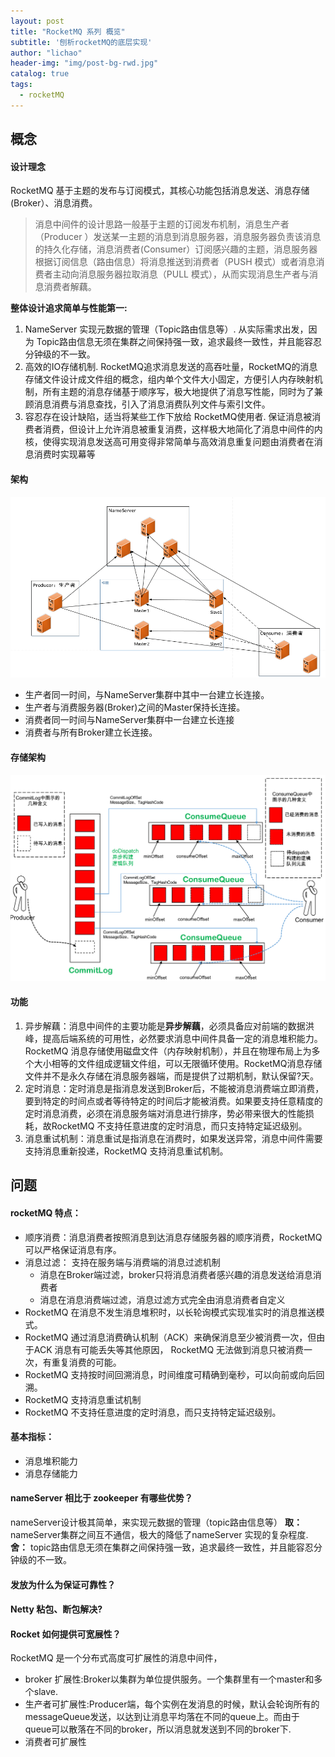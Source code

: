 ```yaml
---
layout: post
title: "RocketMQ 系列 概览"
subtitle: '刨析rocketMQ的底层实现'
author: "lichao"
header-img: "img/post-bg-rwd.jpg"
catalog: true
tags:
  - rocketMQ
---
```

## 概念
#### 设计理念
RocketMQ 基于主题的发布与订阅模式，其核心功能包括消息发送、消息存储(Broker）、消息消费。    
> 消息中间件的设计思路一般基于主题的订阅发布机制，消息生产者（Producer ）发送某一主题的消息到消息服务器，消息服务器负责该消息的持久化存储，消息消费者(Consumer）订阅感兴趣的主题，消息服务器根据订阅信息（路由信息）将消息推送到消费者（PUSH 模式）或者消息消费者主动向消息服务器拉取消息（PULL 模式），从而实现消息生产者与消息消费者解藕。

**整体设计追求简单与性能第一:**
1. NameServer 实现元数据的管理（Topic路由信息等）. 从实际需求出发，因为 Topic路由信息无须在集群之间保持强一致，追求最终一致性，并且能容忍分钟级的不一致。
2. 高效的IO存储机制. RocketMQ追求消息发送的高吞吐量，RocketMQ的消息存储文件设计成文件组的概念，组内单个文件大小固定，方便引人内存映射机制，所有主题的消息存储基于顺序写，极大地提供了消息写性能，同时为了兼顾消息消费与消息查找，引入了消息消费队列文件与索引文件。
3. 容忍存在设计缺陷，适当将某些工作下放给 RocketMQ使用者. 保证消息被消费者消费，但设计上允许消息被重复消费，这样极大地简化了消息中间件的内核，使得实现消息发送高可用变得非常简单与高效消息重复问题由消费者在消息消费时实现幕等


#### 架构
![架构](/img/rocketmq/framework2.png)  
* 生产者同一时间，与NameServer集群中其中一台建立长连接。
* 生产者与消费服务器(Broker)之间的Master保持长连接。
* 消费者同一时间与NameServer集群中一台建立长连接
* 消费者与所有Broker建立长连接。

#### 存储架构
![架构](/img/rocketmq/framework3.png)  
#### 功能
1. 异步解藕：消息中间件的主要功能是**异步解藕**，必须具备应对前端的数据洪峰，提高后端系统的可用性，必然要求消息中间件具备一定的消息堆积能力。RocketMQ 消息存储使用磁盘文件（内存映射机制），并且在物理布局上为多个大小相等的文件组成逻辑文件组，可以无限循环使用。RocketMQ消息存储文件并不是永久存储在消息服务器端，而是提供了过期机制，默认保留?天。
2. 定时消息：定时消息是指消息发送到Broker后，不能被消息消费端立即消费，要到特定的时间点或者等待特定的时间后才能被消费。如果要支持任意精度的定时消息消费，必须在消息服务端对消息进行排序，势必带来很大的性能损耗，故RocketMQ 不支持任意进度的定时消息，而只支持特定延迟级别。
3. 消息重试机制：消息重试是指消息在消费时，如果发送异常，消息中间件需要支持消息重新投递，RocketMQ 支持消息重试机制。

## 问题
#### rocketMQ 特点：
* 顺序消费：消息消费者按照消息到达消息存储服务器的顺序消费，RocketMQ可以严格保证消息有序。
* 消息过滤： 支持在服务端与消费端的消息过滤机制
  * 消息在Broker端过滤，broker只将消息消费者感兴趣的消息发送给消息消费者
  * 消息在消息消费端过滤，消息过滤方式完全由消息消费者自定义
* RocketMQ 在消息不发生消息堆积时，以长轮询模式实现准实时的消息推送模式。
* RocketMQ 通过消息消费确认机制（ACK）来确保消息至少被消费一次，但由于ACK 消息有可能丢失等其他原因， RocketMQ 无法做到消息只被消费一次，有重复消费的可能。
* RocketMQ 支持按时间回溯消息，时间维度可精确到毫秒，可以向前或向后回溯。
* RocketMQ 支持消息重试机制
* RocketMQ 不支持任意进度的定时消息，而只支持特定延迟级别。
#### 基本指标：
* 消息堆积能力
* 消息存储能力
#### nameServer 相比于 zookeeper 有哪些优势？
nameServer设计极其简单，来实现元数据的管理（topic路由信息等）
**取：**      
nameServer集群之间互不通信，极大的降低了nameServer 实现的复杂程度.
**舍：**
topic路由信息无须在集群之间保持强一致，追求最终一致性，并且能容忍分钟级的不一致。
#### 发放为什么为保证可靠性？
#### Netty 粘包、断包解决?
#### Rocket 如何提供可宽展性？
RocketMQ 是一个分布式高度可扩展性的消息中间件，
* broker 扩展性:Broker以集群为单位提供服务。一个集群里有一个master和多个slave.
* 生产者可扩展性:Producer端，每个实例在发消息的时候，默认会轮询所有的 messageQueue发送，以达到让消息平均落在不同的queue上。而由于queue可以散落在不同的broker，所以消息就发送到不同的broker下.
* 消费者可扩展性